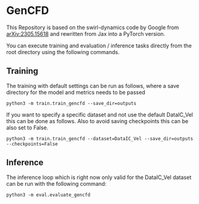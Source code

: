 # GenCFD

This Repository is based on the swirl-dynamics code by Google from 
[arXiv:2305.15618](https://arxiv.org/abs/2305.15618) and rewritten from 
Jax into a PyTorch version.

You can execute training and evaluation / inference tasks directly from the root 
directory using the following commands.

## Training

The training with default settings can be run as follows, where a save directory for the model
and metrics needs to be passed
```shell
python3 -m train.train_gencfd --save_dir=outputs
```

If you want to specify a specific dataset and not use the default DataIC_Vel this can be done as 
follows. Also to avoid saving checkpoints this can be also set to False. 
```shell
python3 -m train.train_gencfd --dataset=DataIC_Vel --save_dir=outputs --checkpoints=False
```

## Inference
The inference loop which is right now only valid for the DataIC_Vel dataset can 
be run with the following command:
```shell
python3 -m eval.evaluate_gencfd
```